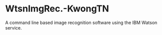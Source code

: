 # WtsnImgRec.-KwongTN
 A command line based image recognition software using the IBM Watson service.
